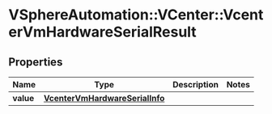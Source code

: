# VSphereAutomation::VCenter::VcenterVmHardwareSerialResult

## Properties
Name | Type | Description | Notes
------------ | ------------- | ------------- | -------------
**value** | [**VcenterVmHardwareSerialInfo**](VcenterVmHardwareSerialInfo.md) |  | 


